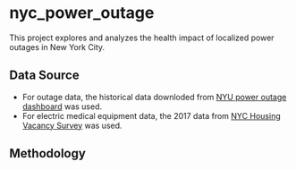 # nyc_power_outage
This project explores and analyzes the health impact of localized power outages in New York City.

## Data Source
- For outage data, the historical data downloded from [NYU power outage dashboard](https://outagesnycserver.cusp.nyu.edu/outages) was used.
- For electric medical equipment data, the 2017 data from [NYC Housing Vacancy Survey](https://a816-dohbesp.nyc.gov/indicatorpublic/beta/data-explorer/climate/?id=2377#display=summary) was used.

## Methodology

